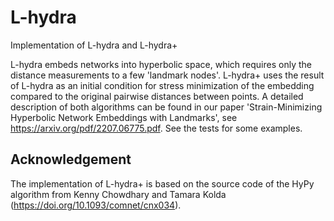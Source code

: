 # L-hydra

Implementation of L-hydra and L-hydra+

L-hydra embeds networks into hyperbolic space, which requires only the distance measurements to a few 'landmark nodes'. L-hydra+ uses the result of L-hydra as an initial condition for stress minimization of the embedding compared to the original pairwise distances between points. A detailed description of both algorithms can be found in our paper 'Strain-Minimizing Hyperbolic Network Embeddings with Landmarks', see https://arxiv.org/pdf/2207.06775.pdf. See the tests for some examples.


## Acknowledgement

The implementation of L-hydra+ is based on the source code of the HyPy algorithm from Kenny Chowdhary and Tamara Kolda (https://doi.org/10.1093/comnet/cnx034).
